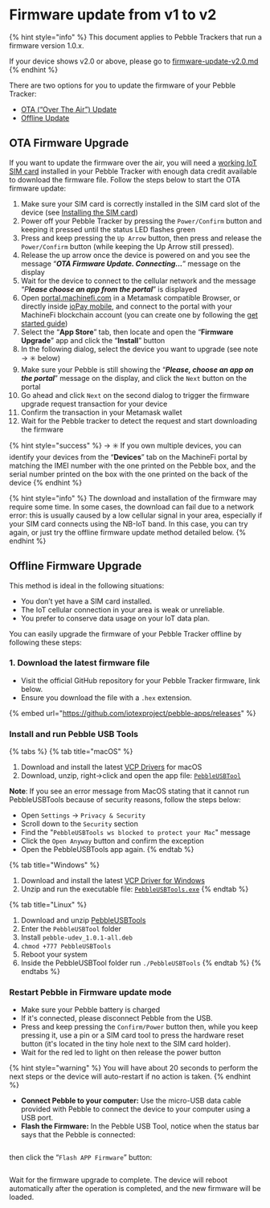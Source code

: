 # Firmware update from v1 to v2

{% hint style="info" %}
This document applies to Pebble Trackers that run a firmware version 1.0.x.

If your device shows v2.0 or above, please go to [firmware-update-v2.0.md](firmware-update-v2.0.md "mention")
{% endhint %}



There are two options for you to update the firmware of your Pebble Tracker:&#x20;

* [OTA (“Over The Air”) Update](firmware-update-from-v1-to-v2.md#ota-firmware-upgrade)
* [Offline Update](firmware-update-from-v1-to-v2.md#offline-firmware-upgrade)

## OTA Firmware Upgrade

If you want to update the firmware over the air, you will need a [working IoT SIM card](https://github.com/iotexproject/iotex-docs-gitbook/blob/master/dev-toolkit/web3-smart-devices/pebble-tracker/quick-start.md#finding-a-sim-card) installed in your Pebble Tracker with enough data credit available to download the firmware file. Follow the steps below to start the OTA firmware update:

1. Make sure your SIM card is correctly installed in the SIM card slot of the device (see [Installing the SIM card](https://app.gitbook.com/s/f2s3zCHPO4kfjqwDZ9Gw/get-started/quick-start#installing-the-sim-card "mention"))
2. Power off your Pebble Tracker by pressing the `Power/Confirm` button and keeping it pressed until the status LED flashes green
3. Press and keep pressing the `Up Arrow` button, then press and release the `Power/Confirm` button (while keeping the Up Arrow still pressed).
4. Release the up arrow once the device is powered on and you see the message “_**OTA Firmware Update. Connecting...**_” message on the display
5. Wait for the device to connect to the cellular network and the message “_P**lease choose an app from the portal**_” is displayed
6. Open [portal.machinefi.com](https://portal.machinefi.com/) in a Metamask compatible Browser, or directly inside [ioPay mobile](https://iopay.me/), and connect to the portal with your MachineFi blockchain account (you can create one by following the [get started guide](https://app.gitbook.com/s/f2s3zCHPO4kfjqwDZ9Gw/get-started/quick-start#creating-a-machinefi-account))
7. Select the “**App Store**” tab, then locate and open the “**Firmware Upgrade**” app and click the “**Install**” button
8. In the following dialog, select the device you want to upgrade (see note → ✳️ below)
9. Make sure your Pebble is still showing the “_**Please, choose an app on the portal**_” message on the display, and click the `Next` button on the portal
10. Go ahead and click `Next` on the second dialog to trigger the firmware upgrade request transaction for your device
11. Confirm the transaction in your Metamask wallet
12. Wait for the Pebble tracker to detect the request and start downloading the firmware

{% hint style="success" %}
-> ✳️ If you own multiple devices, you can identify your devices from the “**Devices**” tab on the MachineFi portal by matching the IMEI number with the one printed on the Pebble box, and the serial number printed on the box with the one printed on the back of the device
{% endhint %}

{% hint style="info" %}
The download and installation of the firmware may require some time. In some cases, the download can fail due to a network error: this is usually caused by a low cellular signal in your area, especially if your SIM card connects using the NB-IoT band. In this case, you can try again, or just try the offline firmware update method detailed below.
{% endhint %}

## Offline Firmware Upgrade

This method is ideal in the following situations:

* You don’t yet have a SIM card installed.
* The IoT cellular connection in your area is weak or unreliable.
* You prefer to conserve data usage on your IoT data plan.

You can easily upgrade the firmware of your Pebble Tracker offline by following these steps:

### **1. Download the latest firmware file**

* Visit the official GitHub repository for your Pebble Tracker firmware, link below.
* Ensure you download the file with a `.hex` extension.

{% embed url="https://github.com/iotexproject/pebble-apps/releases" %}

### **Install and run Pebble USB Tools**

{% tabs %}
{% tab title="macOS" %}
1. Download and install the latest [VCP Drivers](https://www.silabs.com/developers/usb-to-uart-bridge-vcp-drivers) for macOS
2. Download, unzip, right→click and open the app file: [`PebbleUSBTool`](https://drive.google.com/file/d/1ITgxkicc5WcSFcB0Q5i42JHcPau31ZpX/view?usp=share_link)

**Note**: If you see an error message from MacOS stating that it cannot run PebbleUSBTools because of security reasons, follow the steps below:

* Open `Settings` → `Privacy & Security`
* Scroll down to the `Security` section&#x20;
* Find the "`PebbleUSBTools ws blocked to protect your Mac`" message
* Click the `Open Anyway` button and confirm the exception
* Open the PebbleUSBTools app again.
{% endtab %}

{% tab title="Windows" %}
1. Download and install the latest [VCP Driver for Windows](https://www.silabs.com/documents/public/software/CP210x_Universal_Windows_Driver.zip)
2. Unzip and run the executable file: [`PebbleUSBTools.exe`](https://drive.google.com/file/d/1Sjvz7v1rP1iHvdpBiKCUmYMPhsCp8HGW/view?usp=share_link)
{% endtab %}

{% tab title="Linux" %}
1. Download and unzip [PebbleUSBTools](https://drive.google.com/file/d/1TfuAfpNCKNKDWboF9NbrGlEEeWgp1MAW/view?usp=share_link)
2. Enter the `PebbleUSBTool` folder
3. Install `pebble-udev_1.0.1-all.deb`
4. `chmod +777 PebbleUSBTools`
5. Reboot your system
6. Inside the PebbleUSBTool folder run `./PebbleUSBTools`
{% endtab %}
{% endtabs %}

### **Restart Pebble in Firmware update mode**

* Make sure your Pebble battery is charged&#x20;
* If it's connected, please disconnect Pebble from the USB.&#x20;
* Press and keep pressing the `Confirm/Power` button then, while you keep pressing it, use a pin or a SIM card tool to press the hardware reset button (it's located in the tiny hole next to the SIM card holder).
* Wait for the red led to light on then release the power button

{% hint style="warning" %}
You will have about 20 seconds to perform the next steps or the device will auto-restart if no action is taken.
{% endhint %}

* **Connect Pebble to your computer:** Use the micro-USB data cable provided with Pebble to connect the device to your computer using a USB port.
* **Flash the Firmware:** In the Pebble USB Tool, notice when the status bar says that the Pebble is connected:

<figure><img src="https://github.com/iotexproject/iotex-docs-gitbook/raw/master/.gitbook/assets/image%20(104).png" alt=""><figcaption></figcaption></figure>

then click the “`Flash APP Firmware`” button:

<figure><img src="https://github.com/iotexproject/iotex-docs-gitbook/raw/master/.gitbook/assets/image%20(84).png" alt=""><figcaption></figcaption></figure>

Wait for the firmware upgrade to complete. The device will reboot automatically after the operation is completed, and the new firmware will be loaded.
